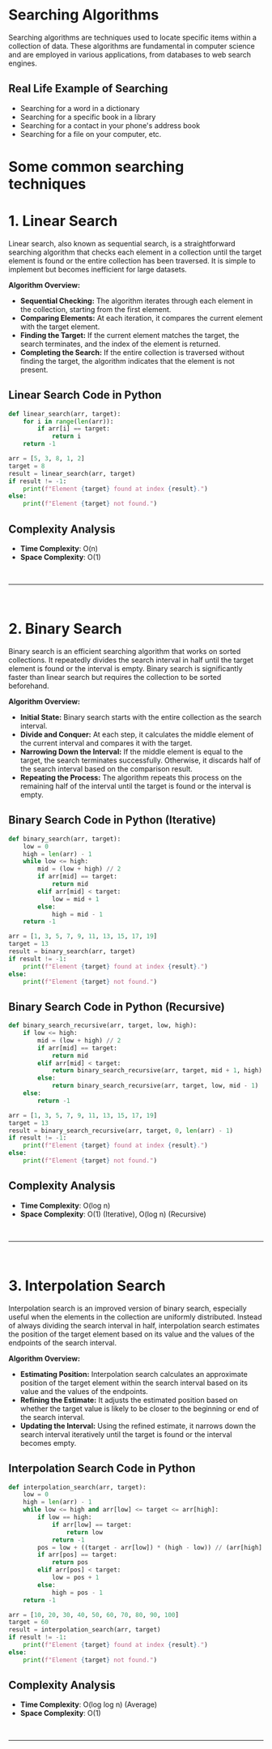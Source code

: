 # Searching Algorithms

Searching algorithms are techniques used to locate specific items within a collection of data. These algorithms are fundamental in computer science and are employed in various applications, from databases to web search engines.

## Real Life Example of Searching
- Searching for a word in a dictionary
- Searching for a specific book in a library
- Searching for a contact in your phone's address book
- Searching for a file on your computer, etc.

# Some common searching techniques

# 1. Linear Search

Linear search, also known as sequential search, is a straightforward searching algorithm that checks each element in a collection until the target element is found or the entire collection has been traversed. It is simple to implement but becomes inefficient for large datasets.

**Algorithm Overview:**
- **Sequential Checking:** The algorithm iterates through each element in the collection, starting from the first element.
- **Comparing Elements:** At each iteration, it compares the current element with the target element.
- **Finding the Target:** If the current element matches the target, the search terminates, and the index of the element is returned.
- **Completing the Search:** If the entire collection is traversed without finding the target, the algorithm indicates that the element is not present.

## Linear Search Code in Python

```python
def linear_search(arr, target):
    for i in range(len(arr)):
        if arr[i] == target:
            return i
    return -1

arr = [5, 3, 8, 1, 2]
target = 8
result = linear_search(arr, target)
if result != -1:
    print(f"Element {target} found at index {result}.")
else:
    print(f"Element {target} not found.")
```

## Complexity Analysis
- **Time Complexity**: O(n)
- **Space Complexity**: O(1)

</br>
<hr>
</br>

# 2. Binary Search

Binary search is an efficient searching algorithm that works on sorted collections. It repeatedly divides the search interval in half until the target element is found or the interval is empty. Binary search is significantly faster than linear search but requires the collection to be sorted beforehand.

**Algorithm Overview:**
- **Initial State:** Binary search starts with the entire collection as the search interval.
- **Divide and Conquer:** At each step, it calculates the middle element of the current interval and compares it with the target.
- **Narrowing Down the Interval:** If the middle element is equal to the target, the search terminates successfully. Otherwise, it discards half of the search interval based on the comparison result.
- **Repeating the Process:** The algorithm repeats this process on the remaining half of the interval until the target is found or the interval is empty.

## Binary Search Code in Python (Iterative)

```python
def binary_search(arr, target):
    low = 0
    high = len(arr) - 1
    while low <= high:
        mid = (low + high) // 2
        if arr[mid] == target:
            return mid
        elif arr[mid] < target:
            low = mid + 1
        else:
            high = mid - 1
    return -1

arr = [1, 3, 5, 7, 9, 11, 13, 15, 17, 19]
target = 13
result = binary_search(arr, target)
if result != -1:
    print(f"Element {target} found at index {result}.")
else:
    print(f"Element {target} not found.")
```

## Binary Search Code in Python (Recursive)

```python
def binary_search_recursive(arr, target, low, high):
    if low <= high:
        mid = (low + high) // 2
        if arr[mid] == target:
            return mid
        elif arr[mid] < target:
            return binary_search_recursive(arr, target, mid + 1, high)
        else:
            return binary_search_recursive(arr, target, low, mid - 1)
    else:
        return -1

arr = [1, 3, 5, 7, 9, 11, 13, 15, 17, 19]
target = 13
result = binary_search_recursive(arr, target, 0, len(arr) - 1)
if result != -1:
    print(f"Element {target} found at index {result}.")
else:
    print(f"Element {target} not found.")
```

## Complexity Analysis
- **Time Complexity**: O(log n)
- **Space Complexity**: O(1) (Iterative), O(log n) (Recursive)

</br>
<hr>
</br>

# 3. Interpolation Search

Interpolation search is an improved version of binary search, especially useful when the elements in the collection are uniformly distributed. Instead of always dividing the search interval in half, interpolation search estimates the position of the target element based on its value and the values of the endpoints of the search interval.

**Algorithm Overview:**
- **Estimating Position:** Interpolation search calculates an approximate position of the target element within the search interval based on its value and the values of the endpoints.
- **Refining the Estimate:** It adjusts the estimated position based on whether the target value is likely to be closer to the beginning or end of the search interval.
- **Updating the Interval:** Using the refined estimate, it narrows down the search interval iteratively until the target is found or the interval becomes empty.

## Interpolation Search Code in Python

```python
def interpolation_search(arr, target):
    low = 0
    high = len(arr) - 1
    while low <= high and arr[low] <= target <= arr[high]:
        if low == high:
            if arr[low] == target:
                return low
            return -1
        pos = low + ((target - arr[low]) * (high - low)) // (arr[high] - arr[low])
        if arr[pos] == target:
            return pos
        elif arr[pos] < target:
            low = pos + 1
        else:
            high = pos - 1
    return -1

arr = [10, 20, 30, 40, 50, 60, 70, 80, 90, 100]
target = 60
result = interpolation_search(arr, target)
if result != -1:
    print(f"Element {target} found at index {result}.")
else:
    print(f"Element {target} not found.")
```

## Complexity Analysis
- **Time Complexity**: O(log log n) (Average)
- **Space Complexity**: O(1)

</br>
<hr>
</br>

